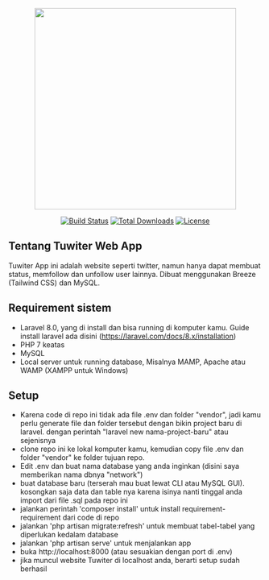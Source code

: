 <p align="center"><a href="https://laravel.com" target="_blank"><img src="https://raw.githubusercontent.com/laravel/art/master/logo-lockup/5%20SVG/2%20CMYK/1%20Full%20Color/laravel-logolockup-cmyk-red.svg" width="400"></a></p>

<p align="center">
<a href="https://travis-ci.org/laravel/framework"><img src="https://travis-ci.org/laravel/framework.svg" alt="Build Status"></a>
<a href="https://packagist.org/packages/laravel/framework"><img src="https://poser.pugx.org/laravel/framework/d/total.svg" alt="Total Downloads"></a>
<a href="https://packagist.org/packages/laravel/framework"><img src="https://poser.pugx.org/laravel/framework/license.svg" alt="License"></a>
</p>
 
## Tentang Tuwiter Web App

Tuwiter App ini adalah website seperti twitter, namun hanya dapat membuat status, memfollow dan unfollow user lainnya.
Dibuat menggunakan Breeze (Tailwind CSS) dan MySQL.

## Requirement sistem

- Laravel 8.0, yang di install dan bisa running di komputer kamu. Guide install laravel ada disini (https://laravel.com/docs/8.x/installation)
- PHP 7 keatas
- MySQL
- Local server untuk running database, Misalnya MAMP, Apache atau WAMP (XAMPP untuk Windows)

## Setup

- Karena code di repo ini tidak ada file .env dan folder "vendor", jadi kamu perlu generate file dan folder tersebut dengan bikin project baru di laravel. dengan perintah "laravel new nama-project-baru" atau sejenisnya
- clone repo ini ke lokal komputer kamu, kemudian copy file .env dan folder "vendor" ke folder tujuan repo.
- Edit .env dan buat nama database yang anda inginkan (disini saya memberikan nama dbnya "network")
- buat database baru (terserah mau buat lewat CLI atau MySQL GUI). kosongkan saja data dan table nya karena isinya nanti tinggal anda import dari file .sql pada repo ini
- jalankan perintah 'composer install' untuk install requirement-requirement dari code di repo
- jalankan 'php artisan migrate:refresh' untuk membuat tabel-tabel yang diperlukan kedalam database
- jalankan 'php artisan serve' untuk menjalankan app
- buka http://localhost:8000 (atau sesuakian dengan port di .env)
- jika muncul website Tuwiter di localhost anda, berarti setup sudah berhasil

